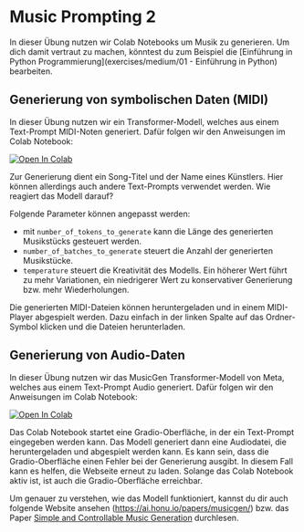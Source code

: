 # Music Prompting 2

In dieser Übung nutzen wir Colab Notebooks um Musik zu generieren. Um dich damit vertraut zu machen, könntest du zum Beispiel die [Einführung in Python Programmierung](exercises/medium/01 - Einführung in Python) bearbeiten.

## Generierung von symbolischen Daten (MIDI)

In dieser Übung nutzen wir ein Transformer-Modell, welches aus einem Text-Prompt MIDI-Noten generiert. Dafür folgen wir den Anweisungen im Colab Notebook:

[![Open In Colab][colab-badge]][colab-notebook1]

[colab-notebook1]: <https://colab.research.google.com/github/asigalov61/Los-Angeles-Music-Composer/blob/main/Los_Angeles_Music_Composer_TTM_Edition.ipynb>
[colab-badge]: <https://colab.research.google.com/assets/colab-badge.svg>

Zur Generierung dient ein Song-Titel und der Name eines Künstlers. Hier können allerdings auch andere Text-Prompts verwendet werden. Wie reagiert das Modell darauf? 

Folgende Parameter können angepasst werden:
- mit `number_of_tokens_to_generate` kann die Länge des generierten Musikstücks gesteuert werden. 
- `number_of_batches_to_generate` steuert die Anzahl der generierten Musikstücke.
- `temperature` steuert die Kreativität des Modells. Ein höherer Wert führt zu mehr Variationen, ein niedrigerer Wert zu konservativer Generierung bzw. mehr Wiederholungen.

Die generierten MIDI-Dateien können heruntergeladen und in einem MIDI-Player abgespielt werden. Dazu einfach in der linken Spalte auf das Ordner-Symbol klicken und die Dateien herunterladen.

## Generierung von Audio-Daten

In dieser Übung nutzen wir das MusicGen Transformer-Modell von Meta, welches aus einem Text-Prompt Audio generiert. Dafür folgen wir den Anweisungen im Colab Notebook:

[colab-notebook2]: <https://colab.research.google.com/drive/1ECmNEoXk8kvnLEMBMF2LY82E7XmIG4yu?usp=sharing>
[![Open In Colab][colab-badge]][colab-notebook2]

Das Colab Notebook startet eine Gradio-Oberfläche, in der ein Text-Prompt eingegeben werden kann. Das Modell generiert dann eine Audiodatei, die heruntergeladen und abgespielt werden kann. Es kann sein, dass die Gradio-Oberfläche einen Fehler bei der Generierung ausgibt. In diesem Fall kann es helfen, die Webseite erneut zu laden. Solange das Colab Notebook aktiv ist, ist auch die Gradio-Oberfläche erreichbar. 

Um genauer zu verstehen, wie das Modell funktioniert, kannst du dir auch folgende Website ansehen (https://ai.honu.io/papers/musicgen/) bzw. das Paper [Simple and Controllable Music Generation](https://arxiv.org/pdf/2306.05284.pdf) durchlesen.




